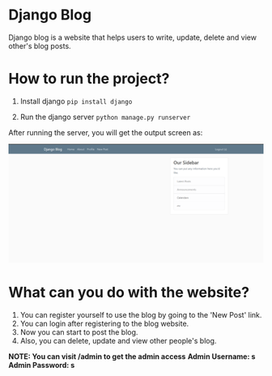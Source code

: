 # Django Blog

Django blog is a website that helps users to write, update, delete and view other's blog posts.

# How to run the project?

1. Install django
   `pip install django`

2. Run the django server
   `python manage.py runserver`

After running the server, you will get the output screen as:

![Home Screen](markdown_img/home_page.png)

# What can you do with the website?

1. You can register yourself to use the blog by going to the 'New Post' link.
2. You can login after registering to the blog website.
3. Now you can start to post the blog.
4. Also, you can delete, update and view other people's blog.

**NOTE: You can visit /admin to get the admin access**
**Admin Username: s**
**Admin Password: s**
